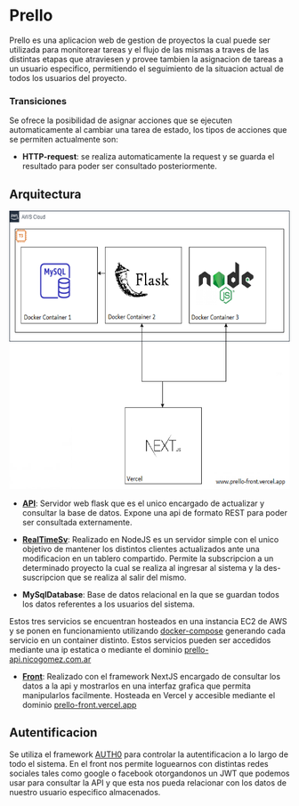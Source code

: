 # Prello

Prello es una aplicacion web de gestion de proyectos la cual puede ser utilizada para monitorear tareas y el flujo de las mismas a traves de las distintas etapas que atraviesen y provee tambien la asignacion de tareas a un usuario especifico, permitiendo el seguimiento de la situacion actual de todos los usuarios del proyecto.

### Transiciones

Se ofrece la posibilidad de asignar acciones que se ejecuten automaticamente al cambiar una tarea de estado, los tipos de acciones que se permiten actualmente son:
  - **HTTP-request**: se realiza automaticamente la request y se guarda el resultado para poder ser consultado posteriormente.
  
 ## Arquitectura
 
 <img src="https://github.com/Nico9813/Prello_front/blob/master/ArquitecturaPrello.png?raw=true" width="550px" height="500px"/>
 
 - **[API](https://github.com/Nico9813/Prello_API)**: Servidor web flask que es el unico encargado de actualizar y consultar la base de datos. Expone una api de formato REST para poder ser consultada externamente.
 
 - **[RealTimeSv](https://github.com/Nico9813/Prello_front/tree/master/realtimesv)**: Realizado en NodeJS es un servidor simple con el unico objetivo de mantener los distintos clientes actualizados ante una modificacion en un tablero compartido. Permite la subscripcion a un determinado proyecto la cual se realiza al ingresar al sistema y la des-suscripcion que se realiza al salir del mismo.
 
 - **MySqlDatabase**: Base de datos relacional en la que se guardan todos los datos referentes a los usuarios del sistema.
 
 Estos tres servicios se encuentran hosteados en una instancia EC2 de AWS y se ponen en funcionamiento utilizando [docker-compose](https://github.com/Nico9813/Prello_API/blob/master/docker-compose.yml) generando cada servicio en un container distinto. Estos servicios pueden ser accedidos mediante una ip estatica o mediante el dominio [prello-api.nicogomez.com.ar](prello-api.nicogomez.com.ar)
 
  - **[Front](https://github.com/Nico9813/Prello_front/tree/master/prello)**: Realizado con el framework NextJS encargado de consultar los datos a la api y mostrarlos en una interfaz grafica que permita manipularlos facilmente. Hosteada en Vercel y accesible mediante el dominio [prello-front.vercel.app](prello-front.vercel.app)
 
 
 ## Autentificacion
 
 Se utiliza el framework [AUTH0](https://auth0.com/) para controlar la autentificacion a lo largo de todo el sistema. En el front nos permite loguearnos con distintas redes sociales tales como google o facebook otorgandonos un JWT que podemos usar para consultar la API y que esta nos pueda relacionar con los datos de nuestro usuario especifico almacenados.
